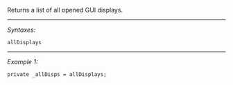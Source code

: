 Returns a list of all opened GUI displays.


---
*Syntaxes:*

`allDisplays`

---
*Example 1:*

```sqf
private _allDisps = allDisplays;
```